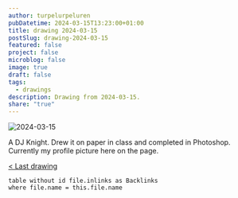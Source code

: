```yaml
---
author: turpelurpeluren
pubDatetime: 2024-03-15T13:23:00+01:00
title: drawing 2024-03-15
postSlug: drawing-2024-03-15
featured: false
project: false
microblog: false
image: true
draft: false
tags:
  - drawings
description: Drawing from 2024-03-15.
share: "true"
---
```


![2024-03-15](@assets/images/2024-03-15_dj-knight.png)

A DJ Knight. Drew it on paper in class and completed in Photoshop. Currently my profile picture here on the page.

[< Last drawing](/posts/drawing-2024-03-07)

```dataview
table without id file.inlinks as Backlinks
where file.name = this.file.name
```